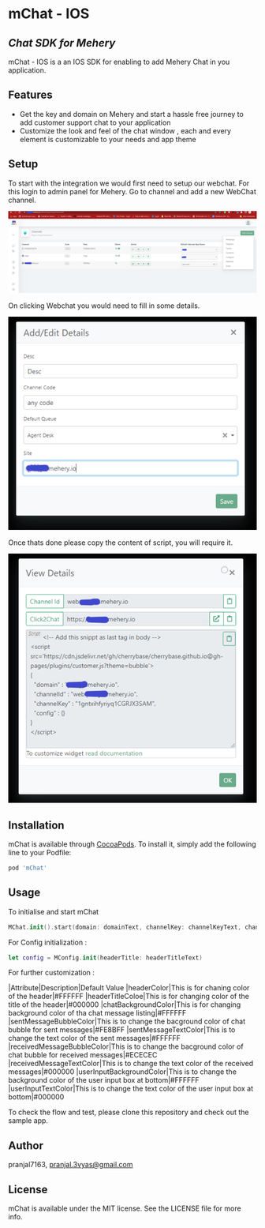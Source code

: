 # mChat - IOS
## _Chat SDK for Mehery_

mChat - IOS is a an IOS SDK for enabling to add Mehery Chat in you application.

## Features

- Get the key and domain on Mehery and start a hassle free journey to add customer support chat to your application
- Customize the look and feel of the chat window , each and every element is customizable to your needs and app theme


## Setup

To start with the integration we would first need to setup our webchat. For this login to admin panel for Mehery. Go to channel and add a new WebChat channel.

![image description](https://raw.githubusercontent.com/mehery-soccom/mChat-Android/master/images/Readme1.PNG)

On clicking Webchat you would need to fill in some details.

![image description](https://raw.githubusercontent.com/mehery-soccom/mChat-Android/master/images/Readme2.PNG)

Once thats done please copy the content of script, you will require it.

![image description](https://raw.githubusercontent.com/mehery-soccom/mChat-Android/master/images/Readme3.PNG)

## Installation

mChat is available through [CocoaPods](https://cocoapods.org). To install
it, simply add the following line to your Podfile:

```ruby
pod 'mChat'
```

## Usage

To initialise and start mChat

```swift
MChat.init().start(domain: domainText, channelKey: channelKeyText, channelId: channelIdText,logo: UIImage.init(named: "logo")!,config: config, viewController: self)
```

For Config initialization : 

```swift
let config = MConfig.init(headerTitle: headerTitleText)
```

For further customization :

|Attribute|Description|Default Value
|headerColor|This is for chaning color of the header|#FFFFFF
|headerTitleColoe|This is for changing color of the title of the header|#000000
|chatBackgroundColor|This is for changing background color of tha chat message listing|#FFFFFF
|sentMessageBubbleColor|This is to change the bacground color of chat bubble for sent messages|#FE8BFF
|sentMessageTextColor|This is to change the text color of the sent messages|#FFFFFF
|receivedMessageBubbleColor|This is to change the bacground color of chat bubble for received messages|#ECECEC
|receivedMessageTextColor|This is to change the text color of the received messages|#000000
|userInputBackgroundColor|This is to change the background color of the user input box at bottom|#FFFFFF
|userInputTextColor|This is to change the text color of the user input box at bottom|#000000

To check the flow and test, please clone this repository and check out the sample app.

## Author

pranjal7163, pranjal.3vyas@gmail.com

## License

mChat is available under the MIT license. See the LICENSE file for more info.
